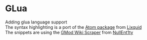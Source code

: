 # GLua

Adding glua language support  
The syntax highlighting is a port of the [Atom package](https://github.com/Lixquid/atom-language-gmod-lua) from [Lixquid](https://github.com/Lixquid)  
The snippets are using the [GMod Wiki Scraper](https://github.com/NullEnt1ty/gmod-wiki-scraper) from [NullEnt1ty](https://github.com/NullEnt1ty/)  

